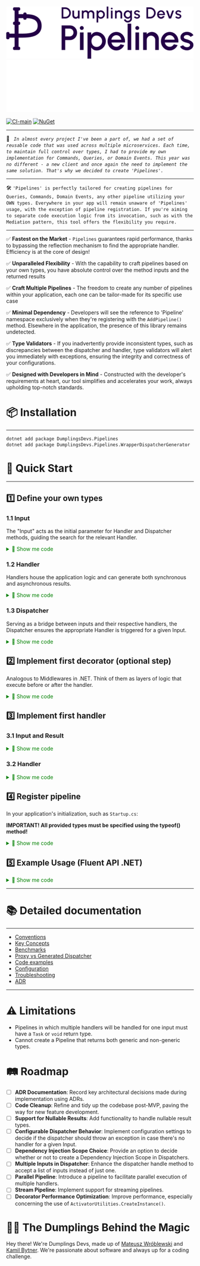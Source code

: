 ![Pipelines](docs/assets/pipelines_purple_512w.png#gh-light-mode-only)
![Pipelines](docs/assets/pipelines_white_512w.png#gh-dark-mode-only)

[![CI-main](https://github.com/DumplingsDevs/Pipelines/actions/workflows/build-and-test.yml/badge.svg?branch=main)](https://github.com/DumplingsDevs/Pipelines/actions/workflows/build-and-test.yml)
[![NuGet](https://img.shields.io/nuget/v/DumplingsDevs.Pipelines.svg)](https://www.nuget.org/packages/DumplingsDevs.Pipelines/)

------

📝 <i>``` In almost every project I've been a part of, we had a set of reusable code that was used across multiple microservices. Each time, to maintain full control over types, I had to provide my own implementation for Commands, Queries, or Domain Events. This year was no different - a new client and once again the need to implement the same solution. That's why we decided to create 'Pipelines'.```</i>

------

🛠 ```'Pipelines' is perfectly tailored for creating pipelines for Queries, Commands, Domain Events, any other pipeline utilizing your OWN types. Everywhere in your app will remain unaware of 'Pipelines' usage, with the exception of pipeline registration. If you're aiming to separate code execution logic from its invocation, such as with the Mediation pattern, this tool offers the flexibility you require.```

-----

✅ <b>Fastest on the Market</b> - `Pipelines` guarantees rapid performance, thanks to bypassing the reflection mechanism to find the appropriate handler. Efficiency is at the core of design!

✅ <b>Unparalleled Flexibility</b> - With the capability to craft pipelines based on your own types, you have absolute control over the method inputs and the returned results 

✅ <b>Craft Multiple Pipelines</b> - The freedom to create any number of pipelines within your application, each one can be tailor-made for its specific use case

✅ <b>Minimal Dependency</b> - Developers will see the reference to 'Pipeline' namespace exclusively when they're registering with the `AddPipeline()` method. Elsewhere in the application, the presence of this library remains undetected.

✅ <b>Type Validators</b> - If you inadvertently provide inconsistent types, such as discrepancies between the dispatcher and handler, type validators will alert you immediately with exceptions, ensuring the integrity and correctness of your configurations.

✅ <b>Designed with Developers in Mind</b> - Constructed with the developer's requirements at heart, our tool simplifies and accelerates your work, always upholding top-notch standards.

# 📦 Installation
----
```
dotnet add package DumplingsDevs.Pipelines
dotnet add package DumplingsDevs.Pipelines.WrapperDispatcherGenerator
```

# 🚀 Quick Start

---- 

## 1️⃣ Define your own types

### 1.1 Input 

The "Input" acts as the initial parameter for Handler and Dispatcher methods, guiding the search for the relevant Handler.

<details>
<summary style="color: green">📜 Show me code </summary>

```cs
public interface IInput<TResult> where TResult: class{ } 
```

</details>

### 1.2 Handler

Handlers house the application logic and can generate both synchronous and asynchronous results.

<details>
<summary style="color: green">📜 Show me code </summary>

```cs
public interface IHandler<in TInput, TResult> where TInput : IInput<TResult> where TResult: class
{
    public Task<TResult> HandleAsync(TInput input, CancellationToken token);
}
```

</details>

### 1.3 Dispatcher

Serving as a bridge between inputs and their respective handlers, the Dispatcher ensures the appropriate Handler is triggered for a given Input.

<details>
<summary style="color: green">📜 Show me code </summary>

```cs
public interface IDispatcher
{
    public Task<TResult> SendAsync<TResult>(IInput<TResult> input, CancellationToken token) where TResult : class;
}
```

</details>

## 2️⃣ Implement first decorator (optional step)

Analogous to Middlewares in .NET. Think of them as layers of logic that execute before or after the handler.

<details>
<summary style="color: green">📜 Show me code </summary>

```cs
public class LoggingDecorator<TInput, TResult> : IHandler<TInput, TResult> where TInput : IInput<TResult> where TResult : class
{
    private readonly IHandler<TInput, TResult> _handler;
    private readonly ILogger _logger;
    
    public LoggingDecorator(IHandler<TInput, TResult> handler, ILogger logger)
    {
        _handler = handler;
        _logger = logger;
    }

    public async Task<TResult> HandleAsync(TInput request, CancellationToken token)
    {
        _logger.Log(LogLevel.Information,"Executing handler for input {0}", typeof(TInput));
        var result = await _handler.HandleAsync(request, token);
        _logger.Log(LogLevel.Information,"Executed handler for input {0}", typeof(TInput));

        return result;
    }
}
```

</details>

## 3️⃣  Implement first handler

### 3.1 Input and Result

<details>
<summary style="color: green">📜 Show me code </summary>

```cs
public record ExampleInput(string Value) : IInput<ExampleCommandResult>;
public record ExampleCommandResult(string Value);
```

</details>

### 3.2 Handler 

<details>
<summary style="color: green">📜 Show me code </summary>

```cs
public class ExampleHandler : IHandler<ExampleInput, ExampleCommandResult>
{
    public Task<ExampleCommandResult> HandleAsync(ExampleInput input, CancellationToken token)
    {
        return Task.FromResult(new ExampleCommandResult(input.Value));
    }
}
```

</details>

## 4️⃣ Register pipeline

In your application's initialization, such as `Startup.cs`:

<b> IMPORTANT! All provided types must be specified using the typeof() method! </b>

<details>
<summary style="color: green">📜 Show me code </summary>

```cs
var handlersAssembly = //Assembly where handlers assembly are implemented
var dispatcherAssembly = //Assembly where AddPipeline gets invoked

_services
    .AddPipeline()
    .AddInput(typeof(IInput<>))
            .AddHandler(typeof(IHandler<,>), handlersAssembly)
            .AddDispatcher<IDispatcher>(dispatcherAssembly)
              .WithDecorator(typeof(LoggingDecorator<,>));
```

</details>

## 5️⃣ Example Usage (Fluent API .NET)

<details>
<summary style="color: green">📜 Show me code </summary>

```cs
public static void CreateExampleEndpoint(this WebApplication app)
    {
        app.MapPost("/example", async (ExampleInput request, IDispatcher dispatcher, CancellationToken token) =>
        {
            var result = await dispatcher.SendAsync(input,token);
            return Results.Ok();
        });
    }
```

</details>

---- 

# 📚 Detailed documentation
------
- [Conventions](docs/conventions.md)
- [Key Concepts](docs/key_concepts.md)
- [Benchmarks](docs/benchmarks.md)
- [Proxy vs Generated Dispatcher](docs/dispatcher_source_generator.md)
- [Code examples](docs/code_examples.md)
- [Configuration](docs/configuration.md)
- [Troubleshooting](docs/troubleshooting.md)
- [ADR](docs/adr.md)

---- 

# ⚠️ Limitations
- Pipelines in which multiple handlers will be handled for one input must have a `Task` or `void` return type.
- Cannot create a Pipeline that returns both generic and non-generic types.

# 🛤 Roadmap
- [ ] **ADR Documentation**: Record key architectural decisions made during implementation using ADRs.
- [ ] **Code Cleanup**: Refine and tidy up the codebase post-MVP, paving the way for new feature development.
- [ ] **Support for Nullable Results**: Add functionality to handle nullable result types.
- [ ] **Configurable Dispatcher Behavior**: Implement configuration settings to decide if the dispatcher should throw an exception in case there's no handler for a given Input.
- [ ] **Dependency Injection Scope Choice**: Provide an option to decide whether or not to create a Dependency Injection Scope in Dispatchers.
- [ ] **Multiple Inputs in Dispatcher**: Enhance the dispatcher handle method to accept a list of inputs instead of just one.
- [ ] **Parallel Pipeline**: Introduce a pipeline to facilitate parallel execution of multiple handlers.
- [ ] **Stream Pipeline**: Implement support for streaming pipelines.
- [ ] **Decorator Performance Optimization**: Improve performance, especially concerning the use of `ActivatorUtilities.CreateInstance()`.

# 🥟💡 The Dumplings Behind the Magic
Hey there! We're Dumplings Devs, made up of <a href="https://pl.linkedin.com/in/matwroblewski">Mateusz Wróblewski</a> and <a href="https://pl.linkedin.com/in/kamil-bytner">Kamil Bytner</a>. We're passionate about software and always up for a coding challenge. 



